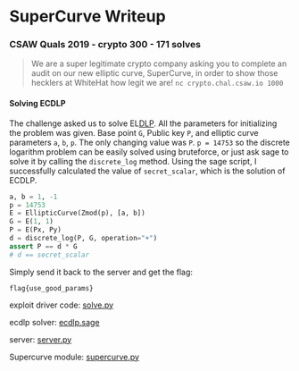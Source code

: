 # SuperCurve Writeup

### CSAW Quals 2019 - crypto 300 - 171 solves

> We are a super legitimate crypto company asking you to complete an audit on our new elliptic curve, SuperCurve, in order to show those hecklers at WhiteHat how legit we are! `nc crypto.chal.csaw.io 1000`

#### Solving ECDLP

The challenge asked us to solve EL[DLP](https://en.wikipedia.org/wiki/Discrete_logarithm). All the parameters for initializing the problem was given. Base point `G`, Public key `P`, and elliptic curve parameters `a`, `b`, `p`. The only changing value was `P`. `p = 14753` so the discrete logarithm problem can be easily solved using bruteforce, or just ask sage to solve it by calling the `discrete_log` method. Using the sage script, I successfully calculated the value of `secret_scalar`, which is the solution of ECDLP.

```python
a, b = 1, -1
p = 14753
E = EllipticCurve(Zmod(p), [a, b])
G = E(1, 1)
P = E(Px, Py)
d = discrete_log(P, G, operation="+")
assert P == d * G
# d == secret_scalar
```

Simply send it back to the server and get the flag:

```
flag{use_good_params}
```

exploit driver code: [solve.py](solve.py)

ecdlp solver: [ecdlp.sage](ecdlp.sage)

server: [server.py](server.py)

Supercurve module: [supercurve.py](supercurve.py)
